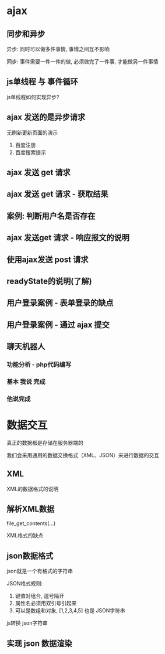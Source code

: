 # ajax

## 同步和异步

异步: 同时可以做多件事情, 事情之间互不影响

同步: 事件需要一件一件的做, 必须做完了一件事, 才能做另一件事情



## js单线程 与 事件循环

js单线程如何实现异步?





## ajax 发送的是异步请求

无刷新更新页面的演示

1. 百度注册
2. 百度搜索提示



## ajax 发送 get 请求







## ajax 发送 get 请求 - 获取结果







## 案例: 判断用户名是否存在







## ajax 发送get 请求 - 响应报文的说明







## 使用ajax发送 post 请求







## **readyState**的说明(了解)







## 用户登录案例 - 表单登录的缺点









## 用户登录案例 - 通过 ajax 提交





## 聊天机器人 

### 功能分析 - php代码编写





### 基本 我说 完成





### 他说完成





# 数据交互

真正的数据都是存储在服务器端的

我们会采用通用的数据交换格式（XML、JSON）来进行数据的交互



## XML

XML的数据格式的说明





## 解析XML数据

file_get_contents(...)

XML格式的缺点





## json数据格式

json就是一个有格式的字符串

JSON格式规则:

1. 键值对组合, 逗号隔开
2. 属性名必须用双引号引起来
3. 可以是数组和对象, [1,2,3,4,5] 也是 JSON字符串

js转换 json字符串





## 实现 json 数据渲染











